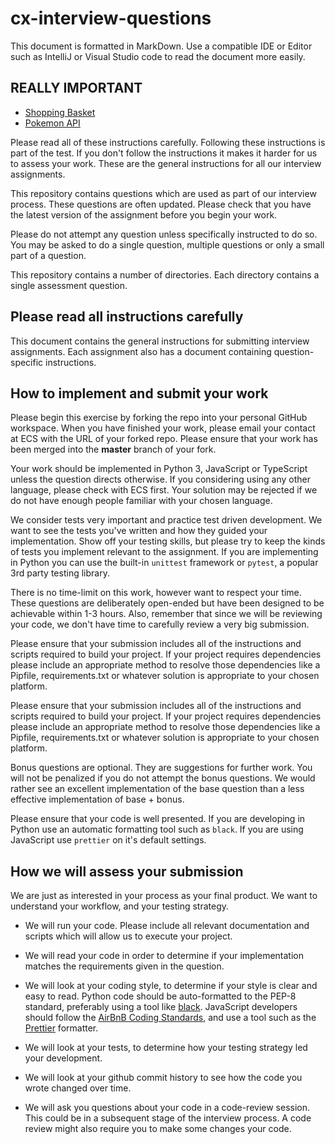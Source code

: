 # cx-interview-questions

This document is formatted in MarkDown. Use a compatible IDE or Editor such as IntelliJ or Visual Studio code to read the document more easily.

## REALLY IMPORTANT

* [Shopping Basket](shopping_basket/assignment.md)
* [Pokemon API](pokemon_api/assignment.md)

Please read all of these instructions carefully. Following these instructions is part of the test. If you don't follow the instructions it makes it harder for us to assess your work. These are the general instructions for all our interview assignments. 

This repository contains questions which are used as part of our interview process. These questions are often updated. Please check that you have the latest version of the assignment before you begin your work.

Please do not attempt any question unless specifically instructed to do so. You may be asked to do a single question, multiple questions or only a small part of a question.

This repository contains a number of directories. Each directory contains a single assessment question.

## Please read all instructions carefully

This document contains the general instructions for submitting interview assignments. Each assignment also has a document containing question-specific instructions. 

## How to implement and submit your work

Please begin this exercise by forking the repo into your personal GitHub workspace. When you have finished your work, please email your contact at ECS with the URL of your forked repo. Please ensure that your work has been merged into the **master** branch of your fork.

Your work should be implemented in Python 3, JavaScript or TypeScript unless the question directs otherwise. If you considering using any other language, please check with ECS first. Your solution may be rejected if we do not have enough people familiar with your chosen language.

We consider tests very important and practice test driven development. We want to see the tests you've written and how they guided your implementation. Show off your testing skills, but please try to keep the kinds of tests you implement relevant to the assignment. If you are implementing in Python you can use the built-in `unittest` framework or `pytest`, a popular 3rd party testing library.

There is no time-limit on this work, however want to respect your time. These questions are deliberately open-ended but have been designed to be achievable within 1-3 hours. Also, remember that since we will be reviewing your code, we don't have time to carefully review a very big submission.

Please ensure that your submission includes all of the instructions and scripts required to build your project. If your project requires dependencies please include an appropriate method to resolve those dependencies like a Pipfile, requirements.txt or whatever solution is appropriate to your chosen platform.

Please ensure that your submission includes all of the instructions and scripts required to build your project. If your project requires dependencies please include an appropriate method to resolve those dependencies like a Pipfile, requirements.txt or whatever solution is appropriate to your chosen platform.

Bonus questions are optional. They are suggestions for further work. You will not be penalized if you do not attempt the bonus questions. We would rather see an excellent implementation of the base question than a less effective implementation of base + bonus.

Please ensure that your code is well presented. If you are developing in Python use an automatic formatting tool such as `black`. If you are using JavaScript use `prettier` on it's default settings.

## How we will assess your submission

We are just as interested in your process as your final product. We want to understand your workflow, and your testing strategy.

* We will run your code. Please include all relevant documentation and scripts which will allow us to execute your project.

* We will read your code in order to determine if your implementation matches the requirements given in the question.

* We will look at your coding style, to determine if your style is clear and easy to read. Python code should be auto-formatted to the PEP-8 standard, preferably using a tool like [black](https://black.readthedocs.io/en/stable/). JavaScript developers should follow the [AirBnB Coding Standards](https://github.com/airbnb/javascript), and use a tool such as the [Prettier](https://prettier.io/) formatter.

* We will look at your tests, to determine how your testing strategy led your development.

* We will look at your github commit history to see how the code you wrote changed over time.

* We will ask you questions about your code in a code-review session. This could be in a subsequent stage of the interview process. A code review might also require you to make some changes your code.
